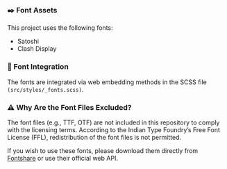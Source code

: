 ### ✒️ Font Assets
This project uses the following fonts:

- Satoshi
- Clash Display

### 📂 Font Integration
The fonts are integrated via web embedding methods in the SCSS file `(src/styles/_fonts.scss)`.

### ⚠️ Why Are the Font Files Excluded?
The font files (e.g., TTF, OTF) are not included in this repository to comply with the licensing terms. According to the Indian Type Foundry’s Free Font License (FFL), redistribution of the font files is not permitted.

If you wish to use these fonts, please download them directly from [Fontshare](https://fontshare.com/) or use their official web API.